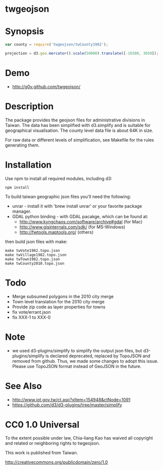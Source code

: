 twgeojson
============

# Synopsis

```javascript
var county = require('twgeojson/twCounty1982');

projection = d3.geo.mercator().scale(50000).translate([-16500, 3650]);
```

# Demo

* http://g0v.github.com/twgeojson/

# Description

The package provides the geojson files for administrative divisions in Taiwan.
The data has been simplified with d3.simplify and is suitable for geographical visualisation.
The county level data file is about 64K in size.

For raw data or different levels of simplification, see Makefile for the rules
generating them.

# Installation

Use npm to install all required modules, including d3:

    npm install


To build taiwan geographic json files you'll need the following:
 * unrar - install it with 'brew install unrar' or your favorite package manager.
 * GDAL python binding - with GDAL pacakge, which can be found at:
   * http://www.kyngchaos.com/software/archive#gdal (for Mac) 
   * http://www.gisinternals.com/sdk/ (for MS-Windows)
   * http://fwtools.maptools.org/ (others)

then build json files with make:

    make twVote1982.topo.json
    make twVillage1982.topo.json
    make twTown1982.topo.json
    make twCounty2010.topo.json


# Todo

* Merge subsumed polygons in the 2010 city merge
* Town level translation for the 2010 city merge
* Provide zip code as layer properties for towns
* fix vote/errant.json
* fix XXX-1 to XXX-0

# Note

* we used d3-plugins/simplify to simplify the output json files,
  but d3-plugins/simplify is declared deprecated, replaced by TopoJSON and removed from github.
  Thus, we made some changes to adopt this issue. Please use TopoJSON format instead of GeoJSON in the future.
  
# See Also

* http://www.iot.gov.tw/ct.asp?xItem=154948&ctNode=1091
* https://github.com/d3/d3-plugins/tree/master/simplify

# CC0 1.0 Universal

To the extent possible under law, Chia-liang Kao has waived all copyright
and related or neighboring rights to twgeojson.

This work is published from Taiwan.

http://creativecommons.org/publicdomain/zero/1.0
